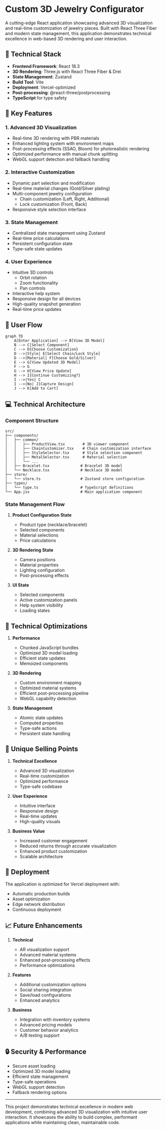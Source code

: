# Custom 3D Jewelry Configurator

A cutting-edge React application showcasing advanced 3D visualization and real-time customization of jewelry pieces. Built with React Three Fiber and modern state management, this application demonstrates technical excellence in web-based 3D rendering and user interaction.

## 🚀 Technical Stack

- **Frontend Framework**: React 18.3
- **3D Rendering**: Three.js with React Three Fiber & Drei
- **State Management**: Zustand
- **Build Tool**: Vite
- **Deployment**: Vercel-optimized
- **Post-processing**: @react-three/postprocessing
- **TypeScript** for type safety

## 🎯 Key Features

### 1. Advanced 3D Visualization

- Real-time 3D rendering with PBR materials
- Enhanced lighting system with environment maps
- Post-processing effects (SSAO, Bloom) for photorealistic rendering
- Optimized performance with manual chunk splitting
- WebGL support detection and fallback handling

### 2. Interactive Customization

- Dynamic part selection and modification
- Real-time material changes (Gold/Silver plating)
- Multi-component jewelry configuration
  - Chain customization (Left, Right, Additional)
  - Lock customization (Front, Back)
- Responsive style selection interface

### 3. State Management

- Centralized state management using Zustand
- Real-time price calculations
- Persistent configuration state
- Type-safe state updates

### 4. User Experience

- Intuitive 3D controls
  - Orbit rotation
  - Zoom functionality
  - Pan controls
- Interactive help system
- Responsive design for all devices
- High-quality snapshot generation
- Real-time price updates

## 🔄 User Flow

```mermaid
graph TD
    A[Enter Application] --> B[View 3D Model]
    B --> C[Select Component]
    C --> D{Choose Customization}
    D -->|Style| E[Select Chain/Lock Style]
    D -->|Material| F[Choose Gold/Silver]
    E --> G[View Updated 3D Model]
    F --> G
    G --> H[View Price Update]
    H --> I{Continue Customizing?}
    I -->|Yes| C
    I -->|No| J[Capture Design]
    J --> K[Add to Cart]
```

## 💻 Technical Architecture

### Component Structure

```
src/
├── components/
│   ├── common/
│   │   ├── ProductView.tsx        # 3D viewer component
│   │   ├── ChainCustomizer.tsx    # Chain customization interface
│   │   ├── StyleSelector.tsx      # Style selection component
│   │   ├── MetalSelector.tsx      # Material selection
│   │   └── ...
│   ├── Bracelet.tsx              # Bracelet 3D model
│   └── Necklace.tsx              # Necklace 3D model
├── store/
│   └── store.ts                  # Zustand store configuration
├── types/
│   └── type.ts                   # TypeScript definitions
└── App.jsx                       # Main application component
```

### State Management Flow

1. **Product Configuration State**

   - Product type (necklace/bracelet)
   - Selected components
   - Material selections
   - Price calculations

2. **3D Rendering State**

   - Camera positions
   - Material properties
   - Lighting configuration
   - Post-processing effects

3. **UI State**
   - Selected components
   - Active customization panels
   - Help system visibility
   - Loading states

## 🔧 Technical Optimizations

1. **Performance**

   - Chunked JavaScript bundles
   - Optimized 3D model loading
   - Efficient state updates
   - Memoized components

2. **3D Rendering**

   - Custom environment mapping
   - Optimized material systems
   - Efficient post-processing pipeline
   - WebGL capability detection

3. **State Management**
   - Atomic state updates
   - Computed properties
   - Type-safe actions
   - Persistent state handling

## 🌟 Unique Selling Points

1. **Technical Excellence**

   - Advanced 3D visualization
   - Real-time customization
   - Optimized performance
   - Type-safe codebase

2. **User Experience**

   - Intuitive interface
   - Responsive design
   - Real-time updates
   - High-quality visuals

3. **Business Value**
   - Increased customer engagement
   - Reduced returns through accurate visualization
   - Enhanced product customization
   - Scalable architecture

## 🚀 Deployment

The application is optimized for Vercel deployment with:

- Automatic production builds
- Asset optimization
- Edge network distribution
- Continuous deployment

## 📈 Future Enhancements

1. **Technical**

   - AR visualization support
   - Advanced material systems
   - Enhanced post-processing effects
   - Performance optimizations

2. **Features**

   - Additional customization options
   - Social sharing integration
   - Save/load configurations
   - Enhanced analytics

3. **Business**
   - Integration with inventory systems
   - Advanced pricing models
   - Customer behavior analytics
   - A/B testing support

## 🔒 Security & Performance

- Secure asset loading
- Optimized 3D model loading
- Efficient state management
- Type-safe operations
- WebGL support detection
- Fallback rendering options

---

This project demonstrates technical excellence in modern web development, combining advanced 3D visualization with intuitive user interaction. It showcases the ability to build complex, performant applications while maintaining clean, maintainable code.
